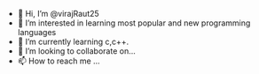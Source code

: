 - 👋 Hi, I’m @virajRaut25
- 👀 I’m interested in learning most popular and new programming languages
- 🌱 I’m currently learning c,c++.
- 💞️ I’m looking to collaborate on...
- 📫 How to reach me ...

<!---
virajRaut25/virajRaut25 is a ✨ special ✨ repository because its `README.md` (this file) appears on your GitHub profile.
You can click the Preview link to take a look at your changes.
--->
